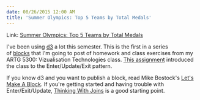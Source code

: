 ```yaml
---
date: 08/26/2015 12:00 AM
title: 'Summer Olympics: Top 5 Teams by Total Medals'
---
```

Link: [Summer Olympics: Top 5 Teams by Total Medals](http://bl.ocks.org/dj/6c1e3d7e8b4160a599e8)

I've been using [d3](http://www.d3js.org/) a lot this semester. This is the first in a series of [blocks](http://www.bl.ocks.org/) that I'm going to post of homework and class exercises from my ARTG 5300: Vizualisation Technologies class. [This assignment](https://github.com/Siqister/ARTG5330_AS_3_A) introduced the class to the Enter/Update/Exit pattern.

If you know d3 and you want to publish a block, read Mike Bostock's [Let's Make A Block](http://bost.ocks.org/mike/block/). If you're getting started and having trouble with Enter/Exit/Update, [Thinking With Joins](http://bost.ocks.org/mike/join/) is a good starting point.

